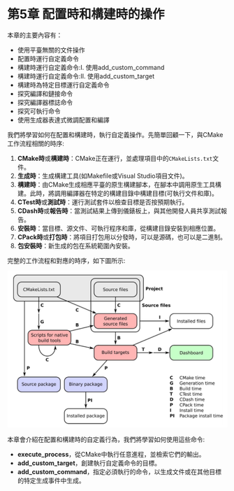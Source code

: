 # 第5章 配置時和構建時的操作

本章的主要內容有：

* 使用平臺無關的文件操作
* 配置時運行自定義命令
* 構建時運行自定義命令:Ⅰ. 使用add_custom_command
* 構建時運行自定義命令:Ⅱ. 使用add_custom_target
* 構建時為特定目標運行自定義命令
* 探究編譯和鏈接命令
* 探究編譯器標誌命令
* 探究可執行命令
* 使用生成器表達式微調配置和編譯

我們將學習如何在配置和構建時，執行自定義操作。先簡單回顧一下，與CMake工作流程相關的時序:

1. **CMake時**或**構建時**：CMake正在運行，並處理項目中的`CMakeLists.txt`文件。
2. **生成時**：生成構建工具(如Makefile或Visual Studio項目文件)。
3. **構建時**：由CMake生成相應平臺的原生構建腳本，在腳本中調用原生工具構建。此時，將調用編譯器在特定的構建目錄中構建目標(可執行文件和庫)。
4. **CTest時**或**測試時**：運行測試套件以檢查目標是否按預期執行。
5. **CDash時**或**報告時**：當測試結果上傳到儀錶板上，與其他開發人員共享測試報告。
6. **安裝時**：當目標、源文件、可執行程序和庫，從構建目錄安裝到相應位置。
7. **CPack時**或**打包時**：將項目打包用以分發時，可以是源碼，也可以是二進制。
8. **包安裝時**：新生成的包在系統範圍內安裝。

完整的工作流程和對應的時序，如下圖所示:

![](../../images/preface/2.png)

本章會介紹在配置和構建時的自定義行為，我們將學習如何使用這些命令:

* **execute_process**，從CMake中執行任意進程，並檢索它們的輸出。
* **add_custom_target**，創建執行自定義命令的目標。
* **add_custom_command**，指定必須執行的命令，以生成文件或在其他目標的特定生成事件中生成。
